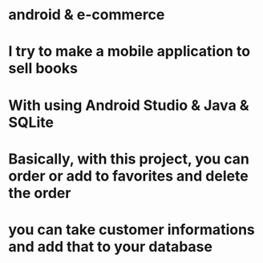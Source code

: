 # android & e-commerce 
# I try to make a mobile application to sell books
# With using Android Studio & Java & SQLite
# Basically, with this project, you can order or add to favorites and delete the order
# you can take customer informations and add that to your database
